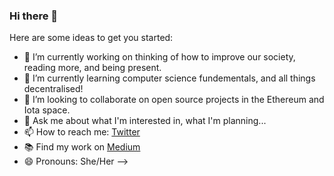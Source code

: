 ### Hi there 👋

Here are some ideas to get you started:

- 🔭 I’m currently working on thinking of how to improve our society, reading more, and being present.
- 🌱 I’m currently learning computer science fundementals, and all things decentralised!
- 👯 I’m looking to collaborate on open source projects in the Ethereum and Iota space.
- 💬 Ask me about what I'm interested in, what I'm planning...
- 📫 How to reach me: [Twitter](https://twitter.com/XandraMcC)
- 📚 Find my work on [Medium](https://alexandra-mccarroll.medium.com/)
- 😄 Pronouns: She/Her
-->
